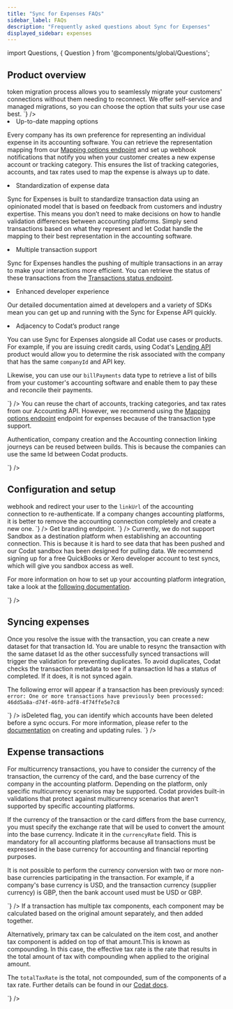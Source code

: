 ```yaml
---
title: "Sync for Expenses FAQs"
sidebar_label: FAQs
description: "Frequently asked questions about Sync for Expenses"
displayed_sidebar: expenses
---
```


import Questions, { Question } from '@components/global/Questions';

## Product overview

<Questions>
	<Question
		question="Where can I see a roadmap for integration and feature support for Sync for Expenses?"
		answer={`
Codat does not currently publish a public product roadmap. If you would like to learn more about upcoming product releases, speak to your account manager.
		`}
	/>
	<Question
		question="How can I migrate our in-house integration to Codat?"
		answer={`
Our <a href="https://docs.codat.io/get-started/migration">token migration process</a> allows you to seamlessly migrate your customers' connections without them needing to reconnect. We offer self-service and managed migrations, so you can choose the option that suits your use case best. 
		`}
	/>
	<Question
		question="Why should I move our existing accounting integrations to Sync for Expenses?"
		answer={`
Moving your existing integrations to Sync for Expenses lets you leverage the following benefits:

<ol>

<li>Up-to-date mapping options</li>

<p>Every company has its own preference for representing an individual expense in its accounting software. You can retrieve the representation mapping from our <a href="https://docs.codat.io/sync-for-expenses-api#/operations/get-mapping-options">Mapping options endpoint</a> and set up webhook notifications that notify you when your customer creates a new expense account or tracking category. This ensures the list of tracking categories, accounts, and tax rates used to map the expense is always up to date.</p>

<li>Standardization of expense data</li>

<p>Sync for Expenses is built to standardize transaction data using an opinionated model that is based on feedback from customers and industry expertise. This means you don’t need to make decisions on how to handle validation differences between accounting platforms. Simply send transactions based on what they represent and let Codat handle the mapping to their best representation in the accounting software.</p>

<li>Multiple transaction support</li>

<p>Sync for Expenses handles the pushing of multiple transactions in an array to make your interactions more efficient. You can retrieve the status of these transactions from the <a href="https://docs.codat.io/sync-for-expenses-api#/operations/get-sync-transactions">Transactions status endpoint</a>.</p>

<li>Enhanced developer experience</li>

<p>Our detailed documentation aimed at developers and a variety of SDKs mean you can get up and running with the Sync for Expense API quickly.</p>

<li>Adjacency to Codat’s product range</li>

<p>You can use Sync for Expenses alongside all Codat use cases or products. For example, if you are issuing credit cards, using Codat's <a href="https://docs.codat.io/lending/overview" target="_blank">Lending API</a> product would allow you to determine the risk associated with the company that has the same <code>companyId</code> and API key.</p>

<p>Likewise, you can use our <code>billPayments</code> data type to retrieve a list of bills from your customer's accounting software and enable them to pay these and reconcile their payments.</p>

</ol>
		`}
	/>
	<Question
		question="What can we reuse from the Codat Bill Pay build for Sync for Expenses?"
		answer={`
<p>You can reuse the chart of accounts, tracking categories, and tax rates from our Accounting API. However, we recommend using the <a href="https://docs.codat.io/sync-for-expenses-api#/operations/get-mapping-options">Mapping options endpoint</a> endpoint for expenses because of the transaction type support.</p>
<p>Authentication, company creation and the Accounting connection linking journeys can be reused between builds. This is because the companies can use the same Id between Codat products.</p>
		`}
	/>
</Questions>

## Configuration and setup

<Questions>
	<Question
		question="How do I reconnect a company?"
		answer={`
If a user disconnects, you can use a <a href="https://docs.codat.io/using-the-api/webhooks/core-rules-types#company-data-connection-status-changed">webhook</a> and redirect your user to the <code>linkUrl</code> of the accounting connection to re-authenticate. If a company changes accounting platforms, it is better to remove the accounting connection completely and create a new one. 
		`}
	/>
	<Question
		question="Where can I find logo files for the accounting platforms supported by Sync for Expenses?"
		answer={`
If you want to use the accounting platform logos in your user interface, you can get these via our <a href="https://docs.codat.io/platform-api#/operations/get-integrations-branding">Get branding</a> endpoint. 
		`}
	/>	
	<Question
		question="Can I use the Sandbox account to test a sync when implementing Sync for Expenses?"
		answer={`
<p>Currently, we do not support Sandbox as a destination platform when establishing an accounting connection. This is because it is hard to see data that has been pushed and our Codat sandbox has been designed for pulling data. We recommend signing up for a free QuickBooks or Xero developer account to test syncs, which will give you sandbox access as well.</p>
<p>For more information on how to set up your accounting platform integration, take a look at the <a href="https://docs.codat.io/integrations/accounting/overview">following documentation</a>.</p>
		`}
	/>		
</Questions>

## Syncing expenses

<Questions>
	<Question
		question="How can I resync a transaction which has previously failed once I resolve the issue with the transaction?"
		answer={`
<p>Once you resolve the issue with the transaction, you can create a new dataset for that transaction Id. You are unable to resync the transaction with the same dataset Id as the other successfully synced transactions will trigger the validation for preventing duplicates. To avoid duplicates, Codat checks the transaction metadata to see if a transaction Id has a status of completed. If it does, it is not synced again.</p>
<p>The following error will appear if a transaction has been previously synced: <code>error: One or more transactions have previously been processed: 46dd5a8a-d74f-46f0-adf8-4f74ffe5e7c8</code><p> 
		`}
	/>
	<Question
		question="How can I detect if an expense account has been deactivated?"
		answer={`
You can create a webhook in the Codat portal to inform you when the Chart of Accounts has been changed. By querying the Chart of Accounts and using the <code>isDeleted</code> flag, you can identify which accounts have been deleted before a sync occurs. For more information, please refer to the <a href="https://docs.codat.io/using-the-api/webhooks/core-rules-types">documentation</a> on creating and updating rules.
		`}
	/>
</Questions>

## Expense transactions

<Questions>
	<Question
		question="Am I able to update an attachment (i.e. receipt) when I have already synced the expense transaction?"
		answer={`
Codat pushes attachments synchronously to the expense transactions. To update any of these documents, you need to remove the attachment from the accounting platform. Next, you need to upload the correct document either directly to the accounting platform or using Sync for Expenses. When using Sync for Expenses, you benefit from its support for multiple attachments. 
		`}
	/>  
	<Question
		question="How should I handle transactions in a foreign currency?"
		answer={`
<p>For multicurrency transactions, you have to consider the currency of the transaction, the currency of the card, and the base currency of the company in the accounting platform. Depending on the platform, only specific multicurrency scenarios may be supported. Codat provides built-in validations that protect against multicurrency scenarios that aren't supported by specific accounting platforms.</p>
<p>If the currency of the transaction or the card differs from the base currency, you must specify the exchange rate that will be used to convert the amount into the base currency. Indicate it in the <code>currencyRate</code> field. This is mandatory for all accounting platforms because all transactions must be expressed in the base currency for accounting and financial reporting purposes.</p>
<p>It is not possible to perform the currency conversion with two or more non-base currencies participating in the transaction. For example, if a company's base currency is USD, and the transaction currency (supplier currency) is GBP, then the bank account used must be USD or GBP.</p>
		`}
	/> 
	<Question
		question="What is the difference between effectiveTaxRate and totalTaxRate?"
		answer={`
<p>If a transaction has multiple tax components, each component may be calculated based on the original amount separately, and then added together.</p>
<p>Alternatively, primary tax can be calculated on the item cost, and another tax component is added on top of that amount.This is known as compounding. In this case, the effective tax rate is the rate that results in the total amount of tax with compounding when applied to the original amount.</p>
<p>The <code>totalTaxRate</code> is the total, not compounded, sum of the components of a tax rate. Further details can be found in our <a href="https://docs.codat.ioaccounting-api#/schemas/TaxRate#tax-components">Codat docs</a>.</p>
		`}
	/> 
	<Question
		question="Is the transaction ID unique to each connected company? "
		answer={`
Each transaction id is unique to a client's company but they aren't unique across connections. We currently only support a single accounting connection per company. If a company wants to swap their accounting software or would like to link to a different entity we recommend creating a new company.
		`}
	/>
</Questions>
